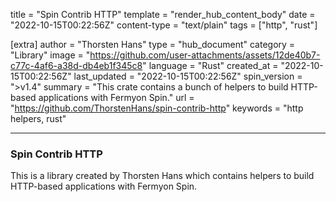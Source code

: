 title = "Spin Contrib HTTP"
template = "render_hub_content_body"
date = "2022-10-15T00:22:56Z"
content-type = "text/plain"
tags = ["http", "rust"]

[extra]
author = "Thorsten Hans"
type = "hub_document"
category = "Library"
image = "https://github.com/user-attachments/assets/12de40b7-c77c-4af6-a38d-db4eb1f345c8"
language = "Rust"
created_at = "2022-10-15T00:22:56Z"
last_updated = "2022-10-15T00:22:56Z"
spin_version = ">v1.4"
summary = "This crate contains a bunch of helpers to build HTTP-based applications with Fermyon Spin."
url = "https://github.com/ThorstenHans/spin-contrib-http"
keywords = "http helpers, rust"

---

### Spin Contrib HTTP

This is a library created by Thorsten Hans which contains helpers to build HTTP-based applications with Fermyon Spin.

